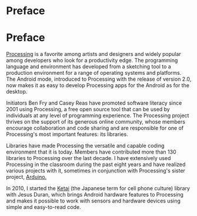 # Preface

# Preface

[Processing](http://processing.org/) is a favorite among artists and designers and widely popular among developers who look for a productivity edge. The programming language and environment has developed from a sketching tool to a production environment for a range of operating systems and platforms. The Android mode, introduced to Processing with the release of version 2.0, now makes it as easy to develop Processing apps for the Android as for the desktop.

Initiators Ben Fry and Casey Reas have promoted software literacy since 2001 using Processing, a free open source tool that can be used by individuals at any level of programming experience. The Processing project thrives on the support of its generous online community, whose members encourage collaboration and code sharing and are responsible for one of Processing's most important features: its libraries.

Libraries have made Processing the versatile and capable coding environment that it is today. Members have contributed more than 130 libraries to Processing over the last decade. I have extensively used Processing in the classroom during the past eight years and have realized various projects with it, sometimes in conjunction with Processing's sister project, [Arduino.](http://arduino.cc/)

In 2010, I started the [Ketai](http://code.google.com/p/ketai/) (the Japanese term for cell phone culture) library with Jesus Duran, which brings Android hardware features to Processing and makes it possible to work with sensors and hardware devices using simple and easy-to-read code.
